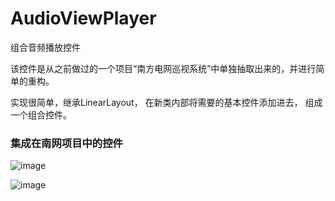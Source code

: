 # AudioViewPlayer
组合音频播放控件

该控件是从之前做过的一个项目“南方电网巡视系统”中单独抽取出来的，并进行简单的重构。

实现很简单，继承LinearLayout， 在新类内部将需要的基本控件添加进去， 组成一个组合控件。

### 集成在南网项目中的控件
![image](https://github.com/liyuzhen/AudioViewPlayer/raw/master/screenshots/first.png)

![image](https://github.com/liyuzhen/AudioViewPlayer/raw/master/screenshots/second.png)
